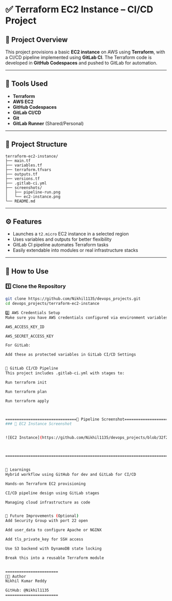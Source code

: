 # ✅ Terraform EC2 Instance – CI/CD Project

## 📌 Project Overview
This project provisions a basic **EC2 instance** on AWS using **Terraform**, with a CI/CD pipeline implemented using **GitLab CI**. The Terraform code is developed in **GitHub Codespaces** and pushed to GitLab for automation.

---

## 🧰 Tools Used
- **Terraform**
- **AWS EC2**
- **GitHub Codespaces**
- **GitLab CI/CD**
- **Git**
- **GitLab Runner** (Shared/Personal)

---

## 🧱 Project Structure

```
terraform-ec2-instance/
├── main.tf
├── variables.tf
├── terraform.tfvars
├── outputs.tf
├── versions.tf
├── .gitlab-ci.yml
├── screenshots/
│   ├── pipeline-run.png
│   └── ec2-instance.png
└── README.md
```




---

## ⚙️ Features
- Launches a `t2.micro` EC2 instance in a selected region
- Uses variables and outputs for better flexibility
- GitLab CI pipeline automates Terraform tasks
- Easily extendable into modules or real infrastructure stacks

---

## 🚀 How to Use

### 1️⃣ Clone the Repository
```bash
git clone https://github.com/Nikhil1135/devops_projects.git
cd devops_projects/terraform-ec2-instance

2️⃣ AWS Credentials Setup
Make sure you have AWS credentials configured via environment variables:

AWS_ACCESS_KEY_ID

AWS_SECRET_ACCESS_KEY

For GitLab:

Add these as protected variables in GitLab CI/CD Settings


🧪 GitLab CI/CD Pipeline
This project includes .gitlab-ci.yml with stages to:

Run terraform init

Run terraform plan

Run terraform apply



===============================📸 Pipeline Screenshot==========================
### 📸 EC2 Instance Screenshot


![EC2 Instance](https://github.com/Nikhil1135/devops_projects/blob/32f286f28310e5081d41b09a488e33042188b707/terraform-ec2-instance/ec2-instance.jpg)



===============================================================================


📌 Learnings
Hybrid workflow using GitHub for dev and GitLab for CI/CD

Hands-on Terraform EC2 provisioning

CI/CD pipeline design using GitLab stages

Managing cloud infrastructure as code


🚀 Future Improvements (Optional)
Add Security Group with port 22 open

Add user_data to configure Apache or NGINX

Add tls_private_key for SSH access

Use S3 backend with DynamoDB state locking

Break this into a reusable Terraform module


=======================
👨‍💻 Author
Nikhil Kumar Reddy

GitHub: @Nikhil1135
=======================
